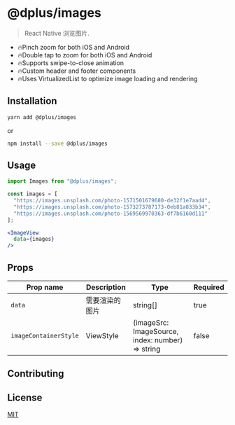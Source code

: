 # @dplus/images

> React Native 浏览图片.


- 🔥Pinch zoom for both iOS and Android
- 🔥Double tap to zoom for both iOS and Android
- 🔥Supports swipe-to-close animation
- 🔥Custom header and footer components
- 🔥Uses VirtualizedList to optimize image loading and rendering


## Installation

```bash
yarn add @dplus/images
```

or

```bash
npm install --save @dplus/images
```

## Usage

```jsx
import Images from "@dplus/images";

const images = [
  "https://images.unsplash.com/photo-1571501679680-de32f1e7aad4",
  "https://images.unsplash.com/photo-1573273787173-0eb81a833b34",
  "https://images.unsplash.com/photo-1569569970363-df7b6160d111"
];

<ImageView
  data={images}
/>
```


## Props

| Prop name                | Description                                                                                         | Type                                                        | Required |
| ------------------------ | --------------------------------------------------------------------------------------------------- | ----------------------------------------------------------- | -------- |
| `data`                 | 需要渲染的图片                                                                          | string[]                                               | true     |
| `imageContainerStyle`           | ViewStyle    | (imageSrc: ImageSource, index: number) => string | false 



## Contributing



## License

[MIT](LICENSE)
